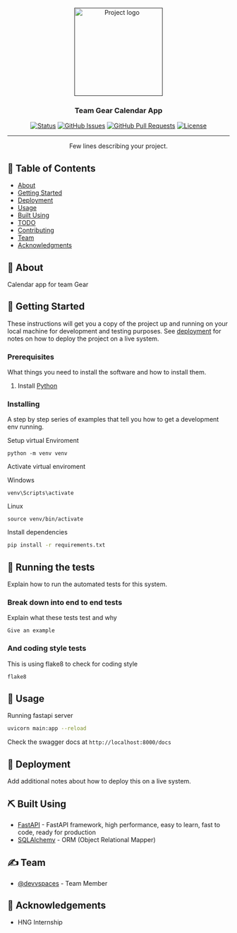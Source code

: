 <p align="center">
  <a href="" rel="noopener">
 <img width=200px height=200px src="https://i.imgur.com/6wj0hh6.jpg" alt="Project logo"></a>
</p>

<h3 align="center">Team Gear Calendar App</h3>

<div align="center">

[![Status](https://img.shields.io/badge/status-active-success.svg)]()
[![GitHub Issues](https://img.shields.io/github/issues/kylelobo/The-Documentation-Compendium.svg)](https://github.com/kylelobo/The-Documentation-Compendium/issues)
[![GitHub Pull Requests](https://img.shields.io/github/issues-pr/kylelobo/The-Documentation-Compendium.svg)](https://github.com/kylelobo/The-Documentation-Compendium/pulls)
[![License](https://img.shields.io/badge/license-MIT-blue.svg)](/LICENSE)

</div>

---

<p align="center"> Few lines describing your project.
    <br> 
</p>

## 📝 Table of Contents

- [About](#about)
- [Getting Started](#getting_started)
- [Deployment](#deployment)
- [Usage](#usage)
- [Built Using](#built_using)
- [TODO](../TODO.md)
- [Contributing](../CONTRIBUTING.md)
- [Team](#authors)
- [Acknowledgments](#acknowledgement)

## 🧐 About <a name = "about"></a>

Calendar app for team Gear


## 🏁 Getting Started <a name = "getting_started"></a>

These instructions will get you a copy of the project up and running on your local machine for development and testing purposes. See [deployment](#deployment) for notes on how to deploy the project on a live system.

### Prerequisites

What things you need to install the software and how to install them.

1. Install [Python](https://www.python.org/downloads/)

### Installing

A step by step series of examples that tell you how to get a development env running.

Setup virtual Enviroment

```
python -m venv venv
```

Activate virtual enviroment

Windows

```
venv\Scripts\activate
```

Linux

```
source venv/bin/activate
```

Install dependencies

```bash
pip install -r requirements.txt
```


## 🔧 Running the tests <a name = "tests"></a>

Explain how to run the automated tests for this system.

### Break down into end to end tests

Explain what these tests test and why

```
Give an example
```

### And coding style tests

This is using flake8 to check for coding style

```bash
flake8
```

## 🎈 Usage <a name="usage"></a>

Running fastapi server

```bash
uvicorn main:app --reload
```

Check the swagger docs at `http://localhost:8000/docs`

## 🚀 Deployment <a name = "deployment"></a>

Add additional notes about how to deploy this on a live system.

## ⛏️ Built Using <a name = "built_using"></a>

- [FastAPI](https://fastapi.tiangolo.com/) - FastAPI framework, high performance, easy to learn, fast to code, ready for production
- [SQLAlchemy](https://www.sqlalchemy.org/) - ORM (Object Relational Mapper)

## ✍️ Team <a name = "authors"></a>

- [@devvspaces](https://github.com/devvspaces) - Team Member


## 🎉 Acknowledgements <a name = "acknowledgement"></a>

- HNG Internship
